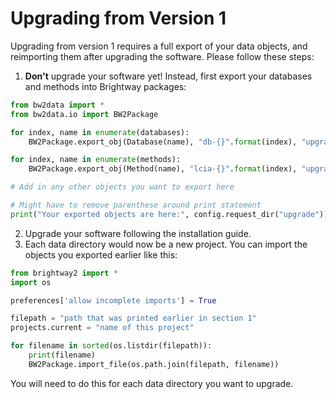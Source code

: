 # Upgrading from Version 1

Upgrading from version 1 requires a full export of your data objects,
and reimporting them after upgrading the software. Please follow these
steps:

1.  **Don\'t** upgrade your software yet! Instead, first export your
    databases and methods into Brightway packages:

``` python
from bw2data import *
from bw2data.io import BW2Package

for index, name in enumerate(databases):
    BW2Package.export_obj(Database(name), "db-{}".format(index), "upgrade")

for index, name in enumerate(methods):
    BW2Package.export_obj(Method(name), "lcia-{}".format(index), "upgrade")

# Add in any other objects you want to export here

# Might have to remove parenthese around print statement
print("Your exported objects are here:", config.request_dir("upgrade"))
```

2.  Upgrade your software following the installation guide.
3.  Each data directory would now be a new project. You can import the
    objects you exported earlier like this:

``` python
from brightway2 import *
import os

preferences['allow incomplete imports'] = True

filepath = "path that was printed earlier in section 1"
projects.current = "name of this project"

for filename in sorted(os.listdir(filepath)):
    print(filename)
    BW2Package.import_file(os.path.join(filepath, filename))
```

You will need to do this for each data directory you want to upgrade.
